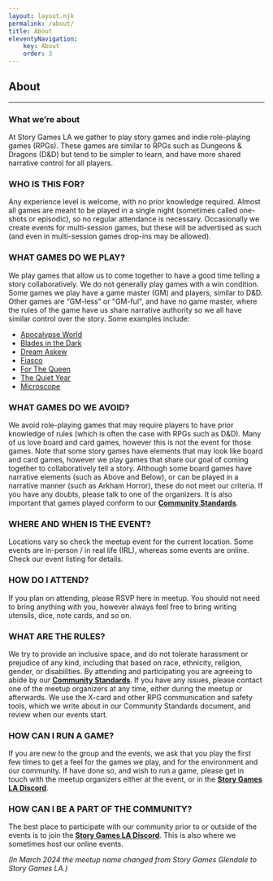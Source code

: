 ```yaml
---
layout: layout.njk
permalink: /about/
title: About
eleventyNavigation:
    key: About
    order: 3
---
```


## About

***
### What we’re about
At Story Games LA we gather to play story games and indie role-playing games (RPGs). These games are similar to RPGs such as Dungeons & Dragons (D&D) but tend to be simpler to learn, and have more shared narrative control for all players.

### WHO IS THIS FOR?
Any experience level is welcome, with no prior knowledge required. Almost all games are meant to be played in a single night (sometimes called one-shots or episodic), so no regular attendance is necessary. Occasionally we create events for multi-session games, but these will be advertised as such (and even in multi-session games drop-ins may be allowed).

### WHAT GAMES DO WE PLAY?
 We play games that allow us to come together to have a good time telling a story collaboratively. We do not generally play games with a win condition. Some games we play have a game master (GM) and players, similar to D&D. Other games are “GM-less” or "GM-ful", and have no game master, where the rules of the game have us share narrative authority so we all have similar control over the story. Some examples include:

- [Apocalypse World](/games/apocalypse-world/)
- [Blades in the Dark](/games/blades-in-the-dark/)
- [Dream Askew](/games/dream-askew/)
- [Fiasco](/games/fiasco/)
- [For The Queen](/games/for-the-queen/)
- [The Quiet Year](/games/the-quiet-year/)
- [Microscope](/games/microscope/)


### WHAT GAMES DO WE AVOID?
We avoid role-playing games that may require players to have prior knowledge of rules (which is often the case with RPGs such as D&D). Many of us love board and card games, however this is not the event for those games. Note that some story games have elements that may look like board and card games, however we play games that share our goal of coming together to collaboratively tell a story. Although some board games have narrative elements (such as Above and Below), or can be played in a narrative manner (such as Arkham Horror), these do not meet our criteria. If you have any doubts, please talk to one of the organizers. It is also important that games played conform to our **[Community Standards](/standards/)**.

### WHERE AND WHEN IS THE EVENT?
Locations vary so check the meetup event for the current location. Some events are in-person / in real life (IRL), whereas some events are online. Check our event listing for details.

### HOW DO I ATTEND?
If you plan on attending, please RSVP here in meetup. You should not need to bring anything with you, however always feel free to bring writing utensils, dice, note cards, and so on.

### WHAT ARE THE RULES?
We try to provide an inclusive space, and do not tolerate harassment or prejudice of any kind, including that based on race, ethnicity, religion, gender, or disabilities. By attending and participating you are agreeing to abide by our **[Community Standards](/standards/)**. If you have any issues, please contact one of the meetup organizers at any time, either during the meetup or afterwards. We use the X-card and other RPG communication and safety tools, which we write about in our Community Standards document, and review when our events start.

### HOW CAN I RUN A GAME?
If you are new to the group and the events, we ask that you play the first few times to get a feel for the games we play, and for the environment and our community. If have done so, and wish to run a game, please get in touch with the meetup organizers either at the event, or in the **[Story Games LA Discord](https://discord.com/invite/qbPzyRYBQv)**.

### HOW CAN I BE A PART OF THE COMMUNITY?
The best place to participate with our community prior to or outside of the events is to join the **[Story Games LA Discord](https://discord.com/invite/qbPzyRYBQv)**. This is also where we sometimes host our online events.

_(In March 2024 the meetup name changed from Story Games Glendale to Story Games LA.)_